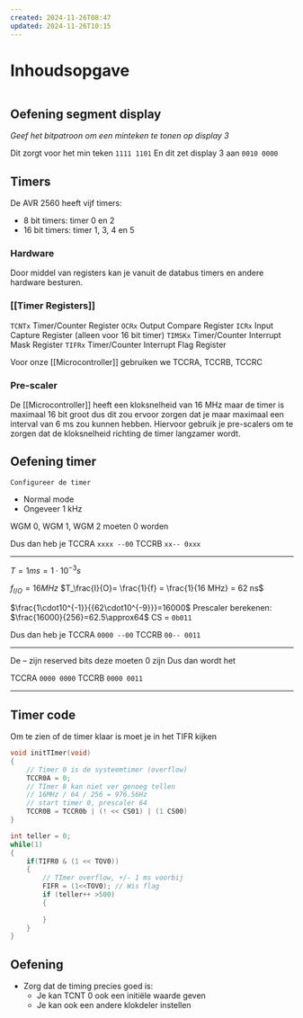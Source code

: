 ```yaml
---
created: 2024-11-26T08:47
updated: 2024-11-26T10:15
---
```

# Inhoudsopgave
```toc
```

## Oefening segment display
*Geef het bitpatroon om een minteken te tonen op display 3*

Dit zorgt voor het min teken
`1111 1101`
En dit zet display 3 aan
`0010 0000`


## Timers
De AVR 2560 heeft vijf timers:
- 8 bit timers: timer 0 en 2
- 16 bit timers: timer 1, 3, 4 en 5

### Hardware 
Door middel van registers kan je vanuit de databus timers en andere hardware besturen.

### [[Timer Registers]] 
`TCNTx` Timer/Counter Register
`OCRx` Output Compare Register
`ICRx` Input Capture Register (alleen voor 16 bit timer)
`TIMSKx` Timer/Counter Interrupt Mask Register
`TIFRx` Timer/Counter Interrupt Flag Register

Voor onze [[Microcontroller]]  gebruiken we TCCRA, TCCRB, TCCRC

### Pre-scaler
De [[Microcontroller]] heeft een kloksnelheid van 16 MHz maar de timer is maximaal 16 bit groot dus dit zou ervoor zorgen dat je maar maximaal een interval van 6 ms zou kunnen hebben. Hiervoor gebruik je pre-scalers om te zorgen dat de kloksnelheid richting de timer langzamer wordt.

## Oefening timer
`Configureer de timer`
- Normal mode
- Ongeveer 1 kHz

WGM 0, WGM 1, WGM 2 moeten 0 worden

Dus dan heb je 
TCCRA `xxxx --00`
TCCRB `xx-- 0xxx`

---

$T = 1 ms =1 \cdot 10^{-3}s$

$f_{I/O} = 16MHz$
$T_\frac{I}{O}= \frac{1}{f} = \frac{1}{16 MHz} = 62 ns$

$\frac{1\cdot10^{-1}}{{62\cdot10^{-9}}}=16000$
Prescaler berekenen:
$\frac{16000}{256}=62.5\approx64$
CS = `0b011`

Dus dan heb je
TCCRA `0000 --00`
TCCRB `00-- 0011`

---

De – zijn reserved bits deze moeten 0 zijn 
Dus dan wordt het

TCCRA `0000 0000`
TCCRB `0000 0011`

---

## Timer code
Om te zien of de timer klaar is moet je in het TIFR kijken
```c
void initTImer(void)
{
	// Timer 0 is de systeemtimer (overflow)
	TCCR0A = 0;
	// TImer 8 kan niet ver genoeg tellen
	// 16MHz / 64 / 256 = 976.56Hz
	// start timer 0, prescaler 64
	TCCR0B = TCCR0b | (! << CS01) | (1 CS00)
}
```

```c
int teller = 0;
while(1)
{
	if(TIFR0 & (1 << TOV0))
	{
		// TImer overflow, +/- 1 ms voorbij
		FIFR = (1<<TOV0); // Wis flag
		if (teller++ >500)
		{
			
		}
	}
}
```

## Oefening 
- Zorg dat de timing precies goed is:
	- Je kan TCNT 0 ook een initiële waarde geven
	- Je kan ook een andere klokdeler instellen
